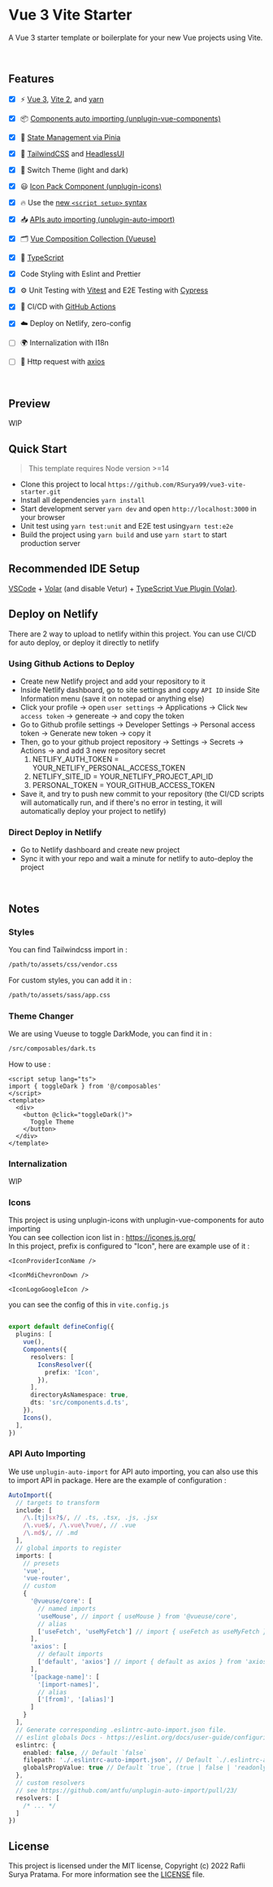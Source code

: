 # Vue 3 Vite Starter

A Vue 3 starter template or boilerplate for your new Vue projects using Vite.

<br>

## Features

- [x] ⚡️ [Vue 3](https://github.com/vuejs/vue-next), [Vite 2](https://github.com/vitejs/vite), and [yarn](https://yarnpkg.com/)

- [x] 📦 [Components auto importing (unplugin-vue-components)](https://github.com/antfu/unplugin-vue-components)

- [x] 🍍 [State Management via Pinia](https://pinia.esm.dev/)

- [x] 🎨 [TailwindCSS](https://tailwindcss.com/) and [HeadlessUI](https://headlessui.dev/)

- [x] 🌙 Switch Theme (light and dark)

- [x] 😃 [Icon Pack Component (unplugin-icons)](https://github.com/antfu/unocss/tree/main/packages/preset-icons)

- [x] 🔥 Use the [new `<script setup>` syntax](https://github.com/vuejs/rfcs/pull/227)

- [x] 📥 [APIs auto importing (unplugin-auto-import)](https://github.com/antfu/unplugin-auto-import)

- [x] 🗂️ [Vue Composition Collection (Vueuse)](https://vueuse.org/)

- [x] 🦾 [TypeScript](https://www.typescriptlang.org/)
  
- [x] Code Styling with Eslint and Prettier

- [x] ⚙️ Unit Testing with [Vitest](https://github.com/vitest-dev/vitest) and E2E Testing with [Cypress](https://cypress.io/)

- [x] 🚀 CI/CD with [GitHub Actions](https://github.com/features/actions)

- [x] ☁️ Deploy on Netlify, zero-config

- [ ] 🌍 Internalization with I18n
  
- [ ] 📡 Http request with [axios](https://axios-http.com/)

<br>

## Preview
WIP

## Quick Start

> This template requires Node version >=14

- Clone this project to local `https://github.com/RSurya99/vue3-vite-starter.git`
- Install all dependencies `yarn install`
- Start development server `yarn dev` and open `http://localhost:3000` in your browser
- Unit test using `yarn test:unit` and E2E test using`yarn test:e2e`
- Build the project using `yarn build` and use `yarn start` to start production server

## Recommended IDE Setup

[VSCode](https://code.visualstudio.com/) + [Volar](https://marketplace.visualstudio.com/items?itemName=johnsoncodehk.volar) (and disable Vetur) + [TypeScript Vue Plugin (Volar)](https://marketplace.visualstudio.com/items?itemName=johnsoncodehk.vscode-typescript-vue-plugin).

## Deploy on Netlify
There are 2 way to upload to netlify within this project. You can use CI/CD for auto deploy, or deploy it directly to netlify

### Using Github Actions to Deploy
- Create new Netlify project and add your repository to it
- Inside Netlify dashboard, go to site settings and copy `API ID` inside Site Information menu (save it on notepad or anything else)
- Click your profile -> open `user settings` -> Applications -> Click `New access token` -> genereate -> and copy the token
-  Go to Github profile settings -> Developer Settings -> Personal access token -> Generate new token -> copy it
-  Then, go to your github project repository -> Settings -> Secrets -> Actions -> and add 3 new repository secret
    1. NETLIFY_AUTH_TOKEN = YOUR_NETLIFY_PERSONAL_ACCESS_TOKEN
    2. NETLIFY_SITE_ID = YOUR_NETLIFY_PROJECT_API_ID
    3. PERSONAL_TOKEN = YOUR_GITHUB_ACCESS_TOKEN
- Save it, and try to push new commit to your repository (the CI/CD scripts will automatically run, and if there's no error in testing, it will automatically deploy your project to netlify)

### Direct Deploy in Netlify
- Go to Netlify dashboard and create new project
- Sync it with your repo and wait a minute for netlify to auto-deploy the project

<br>

## Notes

### Styles
You can find Tailwindcss import in :

```bash
/path/to/assets/css/vendor.css
```

For custom styles, you can add it in :

```bash
/path/to/assets/sass/app.css
```

### Theme Changer
We are using Vueuse to toggle DarkMode, you can find it in :

```bash
/src/composables/dark.ts
```

How to use :
```vue
<script setup lang="ts">
import { toggleDark } from '@/composables'
</script>
<template>
  <div>
    <button @click="toggleDark()">
      Toggle Theme
    </button>
  </div>
</template>
```


### Internalization
WIP


### Icons
This project is using unplugin-icons with unplugin-vue-components for auto importing  
You can see collection icon list in : https://icones.js.org/  
In this project, prefix is configured to "Icon", here are example use of it :

```vue
<IconProviderIconName />

<IconMdiChevronDown />

<IconLogoGoogleIcon />
```

you can see the config of this in `vite.config.js`
```ts

export default defineConfig({
  plugins: [
    vue(),
    Components({
      resolvers: [
        IconsResolver({
          prefix: 'Icon',
        }),
      ],
      directoryAsNamespace: true,
      dts: 'src/components.d.ts',
    }),
    Icons(),
  ],
})
```

### API Auto Importing
We use `unplugin-auto-import` for API auto importing, you can also use this to import API in package. Here are the example of configuration :
```ts
AutoImport({
  // targets to transform
  include: [
    /\.[tj]sx?$/, // .ts, .tsx, .js, .jsx
    /\.vue$/, /\.vue\?vue/, // .vue
    /\.md$/, // .md  
  ],
  // global imports to register
  imports: [
    // presets
    'vue',
    'vue-router',
    // custom
    {
      '@vueuse/core': [
        // named imports
        'useMouse', // import { useMouse } from '@vueuse/core',
        // alias
        ['useFetch', 'useMyFetch'] // import { useFetch as useMyFetch } from '@vueuse/core',
      ],
      'axios': [
        // default imports
        ['default', 'axios'] // import { default as axios } from 'axios',
      ],
      '[package-name]': [
        '[import-names]',
        // alias
        ['[from]', '[alias]']
      ]
    }
  ],
  // Generate corresponding .eslintrc-auto-import.json file.
  // eslint globals Docs - https://eslint.org/docs/user-guide/configuring/language-options#specifying-globals
  eslintrc: {
    enabled: false, // Default `false`
    filepath: './.eslintrc-auto-import.json', // Default `./.eslintrc-auto-import.json`
    globalsPropValue: true // Default `true`, (true | false | 'readonly' | 'readable' | 'writable' | 'writeable')
  },
  // custom resolvers
  // see https://github.com/antfu/unplugin-auto-import/pull/23/
  resolvers: [
    /* ... */
  ]
})
```


## License
This project is licensed under the MIT license, Copyright (c) 2022 Rafli Surya Pratama. For more information see the [LICENSE](./LICENSE) file.